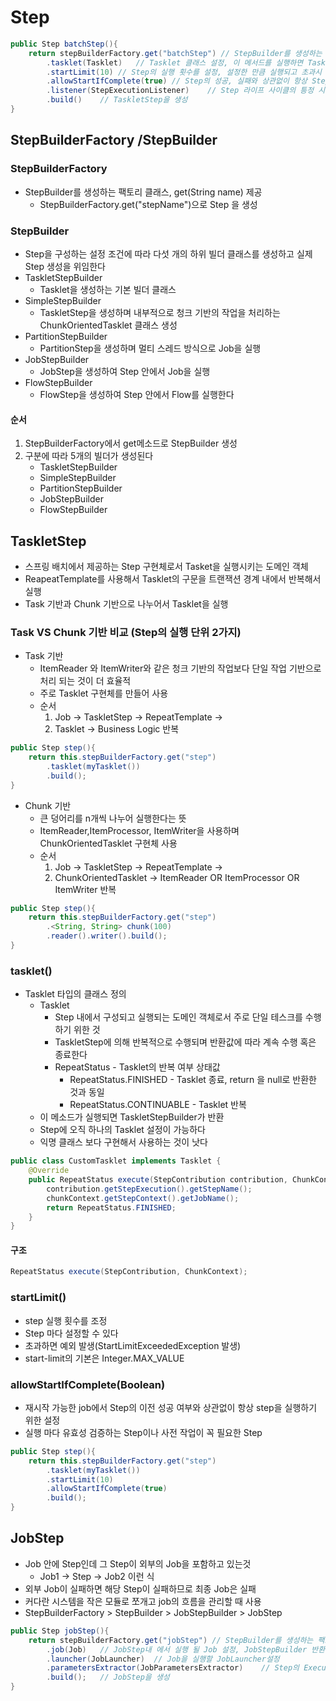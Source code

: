 # Step
```java
public Step batchStep(){
    return stepBuilderFactory.get("batchStep") // StepBuilder를 생성하는 팩토리, Step 의 이름을 매개 변수로 받음
        .tasklet(Tasklet)   // Tasklet 클래스 설정, 이 메서드를 실행하면 TaskletStepBuilder 반환
        .startLimit(10) // Step의 실행 횟수를 설정, 설정한 만큼 실행되고 초과시 오류 발생, 기본값은 INTEGER.MAX_VALUE
        .allowStartIfComplete(true) // Step의 성공, 실패와 상관없이 항상 Step을 실행하기 위한 설정
        .listener(StepExecutionListener)    // Step 라이프 사이클의 틍정 시점에 콜백 제공받도록 StepExecutionListener 설정
        .build()    // TaskletStep을 생성
}
```
## StepBuilderFactory /StepBuilder
### StepBuilderFactory
* StepBuilder를 생성하는 팩토리 클래스, get(String name) 제공
  * StepBuilderFactory.get("stepName")으로 Step 을 생성

### StepBuilder
* Step을 구성하는 설정 조건에 따라 다섯 개의 하위 빌더 클래스를 생성하고 실제 Step 생성을 위임한다
* TaskletStepBuilder
  * Tasklet을 생성하는 기본 빌더 클래스
* SimpleStepBuilder
  * TaskletStep을 생성하며 내부적으로 청크 기반의 작업을 처리하는 ChunkOrientedTasklet 클래스 생성
* PartitionStepBuilder
  * PartitionStep을 생성하며 멀티 스레드 방식으로 Job을 실행
* JobStepBuilder
  * JobStep을 생성하여 Step 안에서 Job을 실행
* FlowStepBuilder
  * FlowStep을 생성하여 Step 안에서 Flow를 실행한다

#### 순서
1. StepBuilderFactory에서 get메소드로 StepBuilder 생성
2. 구분에 따라 5개의 빌더가 생성된다
   * TaskletStepBuilder
   * SimpleStepBuilder
   * PartitionStepBuilder
   * JobStepBuilder
   * FlowStepBuilder

## TaskletStep
* 스프링 배치에서 제공하는 Step 구현체로서 Tasket을 실행시키는 도메인 객체
* ReapeatTemplate를 사용해서 Tasklet의 구문을 트랜잭션 경계 내에서 반복해서 실행
* Task 기반과 Chunk 기반으로 나누어서 Tasklet을 실행

### Task VS Chunk 기반 비교 (Step의 실행 단위 2가지)
* Task 기반
  * ItemReader 와 ItemWriter와 같은 청크 기반의 작업보다 단일 작업 기반으로 처리 되는 것이 더 효율적
  * 주로 Tasklet 구현체를 만들어 사용
  * 순서
    1. Job -> TaskletStep -> RepeatTemplate ->
    2. Tasklet -> Business Logic 반복
```java
public Step step(){
    return this.stepBuilderFactory.get("step")
        .tasklet(myTasklet())
        .build();
}
```

* Chunk 기반
  * 큰 덩어리를 n개씩 나누어 실행한다는 뜻
  * ItemReader,ItemProcessor, ItemWriter을 사용하며 ChunkOrientedTasklet 구현체 사용
  * 순서
      1. Job -> TaskletStep -> RepeatTemplate ->
      2. ChunkOrientedTasklet -> ItemReader OR ItemProcessor OR ItemWriter 반복
```java
public Step step(){
    return this.stepBuilderFactory.get("step")
        .<String, String> chunk(100)
        .reader().writer().build();
}
```

### tasklet()
* Tasklet 타입의 클래스 정의
  * Tasklet
    * Step 내에서 구성되고 실행되는 도메인 객체로서 주로 단일 테스크를 수행하기 위한 것
    * TaskletStep에 의해 반복적으로 수행되며 반환값에 따라 계속 수행 혹은 종료한다
    * RepeatStatus - Tasklet의 반복 여부 상태값
      * RepeatStatus.FINISHED - Tasklet 종료, return 을 null로 반환한 것과 동일
      * RepeatStatus.CONTINUABLE - Tasklet 반복
  * 이 메소드가 실행되면 TaskletStepBuilder가 반환
  * Step에 오직 하나의 Tasklet 설정이 가능하다
  * 익명 클래스 보다 구현해서 사용하는 것이 낫다
```java
public class CustomTasklet implements Tasklet {
    @Override
    public RepeatStatus execute(StepContribution contribution, ChunkContext chunkContext) throws Exception {
        contribution.getStepExecution().getStepName();
        chunkContext.getStepContext().getJobName();
        return RepeatStatus.FINISHED;
    }
}

```
#### 구조
```java
RepeatStatus execute(StepContribution, ChunkContext);
```


### startLimit()
* step 실행 횟수를 조정
* Step 마다 설정할 수 있다
* 초과하면 예외 발생(StartLimitExceededException 발생)
* start-limit의 기본은 Integer.MAX_VALUE
### allowStartIfComplete(Boolean)
* 재시작 가능한 job에서 Step의 이전 성공 여부와 상관없이 항상 step을 실행하기 위한 설정
* 실행 마다 유효성 검증하는 Step이나 사전 작업이 꼭 필요한 Step
```java
public Step step(){
    return this.stepBuilderFactory.get("step")
        .tasklet(myTasklet())
        .startLimit(10)
        .allowStartIfComplete(true)
        .build();
}
```

## JobStep
* Job 안에 Step인데 그 Step이 외부의 Job을 포함하고 있는것
  * Job1 -> Step -> Job2 이런 식
* 외부 Job이 실패하면 해당 Step이 실패하므로 최종 Job은 실패
* 커다란 시스템을 작은 모듈로 쪼개고 job의 흐름을 관리할 때 사용
* StepBuilderFactory > StepBuilder > JobStepBuilder > JobStep
```java
public Step jobStep(){
    return stepBuilderFactory.get("jobStep") // StepBuilder를 생성하는 팩토리, Step의 이름을 매개변수로 받음
        .job(Job)   // JobStep내 에서 실행 될 Job 설정, JobStepBuilder 반환
        .launcher(JobLauncher)  // Job을 실행할 JobLauncher설정
        .parametersExtractor(JobParametersExtractor)    // Step의 ExecutionContext를 Job이 실행되는 데 필요한 JobParameters로 변환
        .build();   // JobStep을 생성
}
```